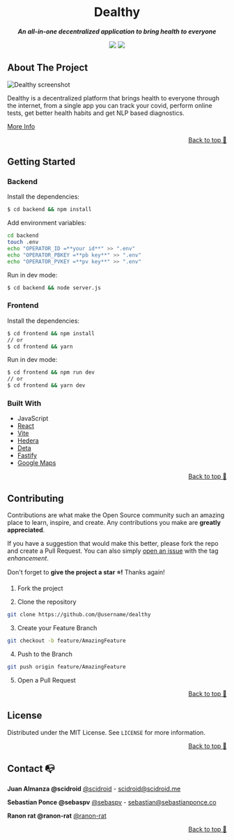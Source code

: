 <div align="center">

# Dealthy

**_An all-in-one decentralized application to bring health to everyone_**

</div>

<div align="center">

![](https://img.shields.io/badge/Contributions-Welcome-brightgreen.svg)
![](https://img.shields.io/badge/Maintained%3F-Yes-brightgreen.svg)

</div>

## About The Project

![Dealthy screenshot](https://i.ibb.co/ZLzpSLb/pika-2022-02-26-T20-34-12-721-Z.png)

Dealthy is a decentralized platform that brings health to everyone through the internet, from a single app you can track your covid, perform online tests, get better health habits and get NLP based diagnostics.

[More Info](https://devpost.com/software/dealthy)

<p align="right"><a href="#top">Back to top 🔼</a></p>

## Getting Started

### Backend

Install the dependencies:

```sh
$ cd backend && npm install
```

Add environment variables:

```sh
cd backend
touch .env
echo "OPERATOR_ID =**your id**" >> ".env"
echo "OPERATOR_PBKEY =**pb key**" >> ".env"
echo "OPERATOR_PVKEY =**pv key**" >> ".env"
```

Run in dev mode:

```sh
$ cd backend && node server.js
```

### Frontend

Install the dependencies:

```sh
$ cd frontend && npm install
// or
$ cd frontend && yarn
```

Run in dev mode:

```sh
$ cd frontend && npm run dev
// or
$ cd frontend && yarn dev
```

### Built With

- JavaScript
- [React](https://reactjs.org)
- [Vite](https://vitejs.dev)
- [Hedera](https://hedera.com)
- [Deta](https://deta.sh)
- [Fastify](https://www.fastify.io)
- [Google Maps](https://developers.google.com/maps)

<p align="right"><a href="#top">Back to top 🔼</a></p>

## Contributing

Contributions are what make the Open Source community such an amazing place to learn, inspire, and create. Any contributions you make are **greatly appreciated**.

If you have a suggestion that would make this better, please fork the repo and create a Pull Request. You can also simply [open an issue](https://github.com/pumasteam/dealthy/issues) with the tag _enhancement_.

Don't forget to **give the project a star ⭐!** Thanks again!

1. Fork the project

2. Clone the repository

```bash
git clone https://github.com/@username/dealthy
```

3. Create your Feature Branch

```bash
git checkout -b feature/AmazingFeature
```

4. Push to the Branch

```bash
git push origin feature/AmazingFeature
```

5. Open a Pull Request

<p align="right"><a href="#top">Back to top 🔼</a></p>

## License

Distributed under the MIT License. See `LICENSE` for more information.

<p align="right"><a href="#top">Back to top 🔼</a></p>

## Contact 📭

**Juan Almanza @scidroid**
[@scidroid](https://scidroid.me/) - scidroid@scidroid.me

**Sebastian Ponce @sebaspv**
[@sebaspv](https://sebastianponce.co/) - sebastian@sebastianponce.co

**Ranon rat @ranon-rat**
[@ranon-rat](https://ranon-rat.herokuapp.com/)

<p align="right"><a href="#top">Back to top 🔼</a></p>
